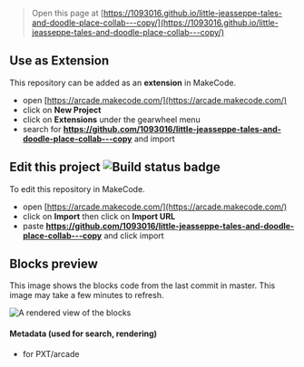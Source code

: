 


> Open this page at [https://1093016.github.io/little-jeasseppe-tales-and-doodle-place-collab---copy/](https://1093016.github.io/little-jeasseppe-tales-and-doodle-place-collab---copy/)

## Use as Extension

This repository can be added as an **extension** in MakeCode.

* open [https://arcade.makecode.com/](https://arcade.makecode.com/)
* click on **New Project**
* click on **Extensions** under the gearwheel menu
* search for **https://github.com/1093016/little-jeasseppe-tales-and-doodle-place-collab---copy** and import

## Edit this project ![Build status badge](https://github.com/1093016/little-jeasseppe-tales-and-doodle-place-collab---copy/workflows/MakeCode/badge.svg)

To edit this repository in MakeCode.

* open [https://arcade.makecode.com/](https://arcade.makecode.com/)
* click on **Import** then click on **Import URL**
* paste **https://github.com/1093016/little-jeasseppe-tales-and-doodle-place-collab---copy** and click import

## Blocks preview

This image shows the blocks code from the last commit in master.
This image may take a few minutes to refresh.

![A rendered view of the blocks](https://github.com/1093016/little-jeasseppe-tales-and-doodle-place-collab---copy/raw/master/.github/makecode/blocks.png)

#### Metadata (used for search, rendering)

* for PXT/arcade
<script src="https://makecode.com/gh-pages-embed.js"></script><script>makeCodeRender("{{ site.makecode.home_url }}", "{{ site.github.owner_name }}/{{ site.github.repository_name }}");</script>
